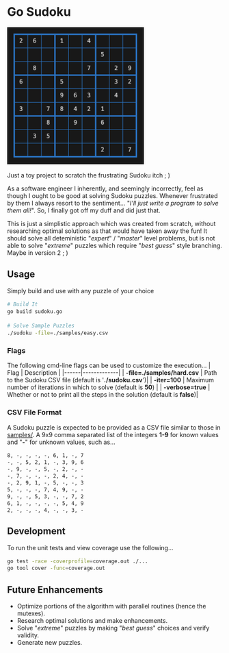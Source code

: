 # Go Sudoku 

<img src="sudoku-unsolved.png" alt="unsolved sudoku image" width="320"/>

Just a toy project to scratch the frustrating Sudoku itch ; )

As a software engineer I inherently, and seemingly incorrectly, feel as though I ought to be good at solving Sudoku puzzles.
Whenever frustrated by them I always resort to the sentiment... "_I'll just write a program to solve them all!_".
So, I finally got off my duff and did just that.

This is just a simplistic approach which was created from scratch, without researching optimal solutions as that would
have taken away the fun!  It should solve all deteministic "_expert_" / "_master_" level problems, but is not able to
solve "_extreme_" puzzles which require "_best guess_" style branching.   Maybe in version 2 ; )


## Usage
Simply build and use with any puzzle of your choice
```bash
# Build It
go build sudoku.go

# Solve Sample Puzzles
./sudoku -file=./samples/easy.csv
```

### Flags
The following cmd-line flags can be used to customize the execution...
| Flag | Description |
|------|-------------|
| **-file=./samples/hard.csv** | Path to the Sudoku CSV file (default is '**./sudoku.csv**')|
| **-iter=100** | Maximum number of iterations in which to solve (default is **50**) |
| **-verbose=true** | Whether or not to print all the steps in the solution (default is **false**)|

### CSV File Format
A Sudoku puzzle is expected to be provided as a CSV file similar to those in [samples/](./samples).
A 9x9 comma separated list of the integers **1-9** for known values and "**-**" for unknown values, such as...
```csv
8, -, -, -, -, 6, 1, -, 7
-, -, 5, 2, 1, -, 3, 9, 6
-, 9, -, -, 5, -, 2, -, -
-, 7, -, -, -, 2, 4, -, -
-, 2, 9, 1, -, 5, -, -, 3
5, -, -, -, 7, 4, 9, -, -
9, -, -, 5, 3, -, -, 7, 2
6, 1, -, -, -, -, 5, 4, 9
2, -, -, -, 4, -, -, 3, -
```

## Development
To run the unit tests and view coverage use the following...
```bash
go test -race -coverprofile=coverage.out ./...
go tool cover -func=coverage.out
```

## Future Enhancements
- Optimize portions of the algorithm with parallel routines (hence the mutexes).
- Research optimal solutions and make enhancements.
- Solve "_extreme_" puzzles by making "_best guess_" choices and verify validity.
- Generate new puzzles.
